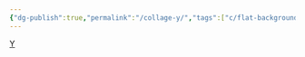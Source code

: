 ```yaml
---
{"dg-publish":true,"permalink":"/collage-y/","tags":["c/flat-background","c/blue","c/window","c/baby","c/tree","c/hand","c/letters","c/series","c/YT"],"created":"2024-01-02T09:11:12.805-05:00","updated":"2024-01-04T18:25:44.373-05:00"}
---
```



[Y](https://www.instagram.com/p/B8nIh11BTb_/)

